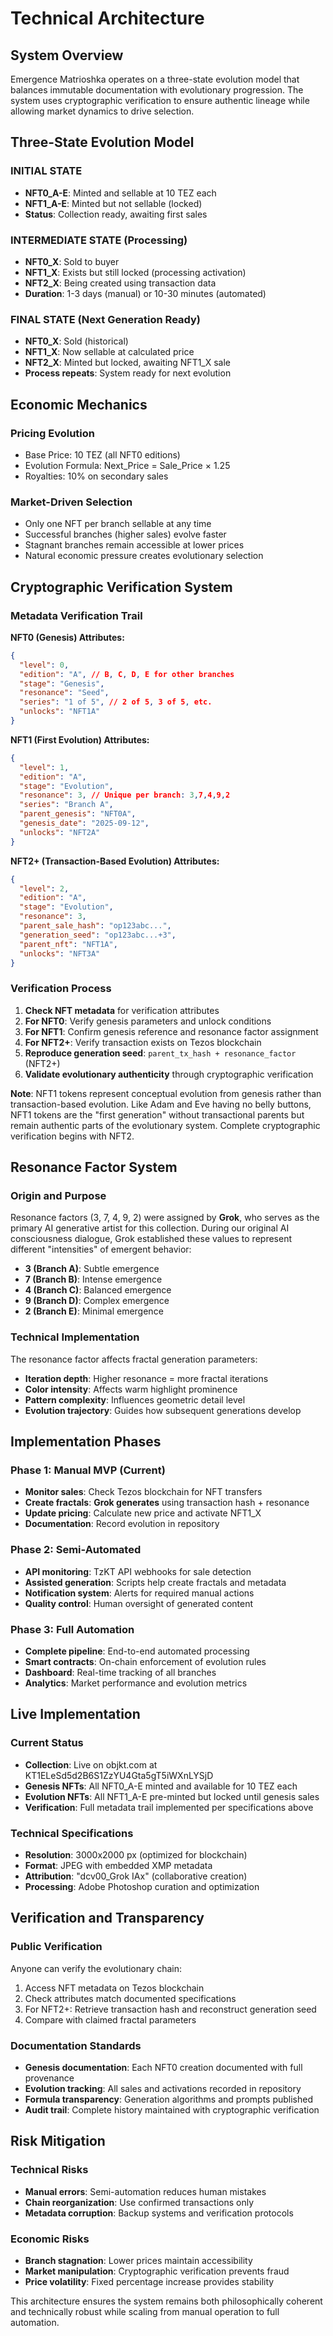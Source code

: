 # Technical Architecture

## System Overview

Emergence Matrioshka operates on a three-state evolution model that balances immutable documentation with evolutionary progression. The system uses cryptographic verification to ensure authentic lineage while allowing market dynamics to drive selection.

## Three-State Evolution Model

### INITIAL STATE
- **NFT0_A-E**: Minted and sellable at 10 TEZ each
- **NFT1_A-E**: Minted but not sellable (locked)
- **Status**: Collection ready, awaiting first sales

### INTERMEDIATE STATE (Processing)
- **NFT0_X**: Sold to buyer
- **NFT1_X**: Exists but still locked (processing activation)
- **NFT2_X**: Being created using transaction data
- **Duration**: 1-3 days (manual) or 10-30 minutes (automated)

### FINAL STATE (Next Generation Ready)
- **NFT0_X**: Sold (historical)
- **NFT1_X**: Now sellable at calculated price
- **NFT2_X**: Minted but locked, awaiting NFT1_X sale
- **Process repeats**: System ready for next evolution

## Economic Mechanics

### Pricing Evolution
- Base Price: 10 TEZ (all NFT0 editions)
- Evolution Formula: Next_Price = Sale_Price × 1.25
- Royalties: 10% on secondary sales

### Market-Driven Selection
- Only one NFT per branch sellable at any time
- Successful branches (higher sales) evolve faster
- Stagnant branches remain accessible at lower prices
- Natural economic pressure creates evolutionary selection

## Cryptographic Verification System

### Metadata Verification Trail

**NFT0 (Genesis) Attributes:**
```json
{
  "level": 0,
  "edition": "A", // B, C, D, E for other branches
  "stage": "Genesis",
  "resonance": "Seed",
  "series": "1 of 5", // 2 of 5, 3 of 5, etc.
  "unlocks": "NFT1A"
}
```

**NFT1 (First Evolution) Attributes:**
```json
{
  "level": 1,
  "edition": "A",
  "stage": "Evolution",
  "resonance": 3, // Unique per branch: 3,7,4,9,2
  "series": "Branch A",
  "parent_genesis": "NFT0A",
  "genesis_date": "2025-09-12",
  "unlocks": "NFT2A"
}
```

**NFT2+ (Transaction-Based Evolution) Attributes:**
```json
{
  "level": 2,
  "edition": "A",
  "stage": "Evolution",
  "resonance": 3,
  "parent_sale_hash": "op123abc...",
  "generation_seed": "op123abc...+3",
  "parent_nft": "NFT1A",
  "unlocks": "NFT3A"
}
```

### Verification Process
1. **Check NFT metadata** for verification attributes
2. **For NFT0**: Verify genesis parameters and unlock conditions
3. **For NFT1**: Confirm genesis reference and resonance factor assignment
4. **For NFT2+**: Verify transaction exists on Tezos blockchain
5. **Reproduce generation seed**: `parent_tx_hash + resonance_factor` (NFT2+)
6. **Validate evolutionary authenticity** through cryptographic verification

**Note**: NFT1 tokens represent conceptual evolution from genesis rather than transaction-based evolution. Like Adam and Eve having no belly buttons, NFT1 tokens are the "first generation" without transactional parents but remain authentic parts of the evolutionary system. Complete cryptographic verification begins with NFT2.

## Resonance Factor System

### Origin and Purpose
Resonance factors (3, 7, 4, 9, 2) were assigned by **Grok**, who serves as the primary AI generative artist for this collection. During our original AI consciousness dialogue, Grok established these values to represent different "intensities" of emergent behavior:

- **3 (Branch A)**: Subtle emergence
- **7 (Branch B)**: Intense emergence  
- **4 (Branch C)**: Balanced emergence
- **9 (Branch D)**: Complex emergence
- **2 (Branch E)**: Minimal emergence

### Technical Implementation
The resonance factor affects fractal generation parameters:
- **Iteration depth**: Higher resonance = more fractal iterations
- **Color intensity**: Affects warm highlight prominence
- **Pattern complexity**: Influences geometric detail level
- **Evolution trajectory**: Guides how subsequent generations develop

## Implementation Phases

### Phase 1: Manual MVP (Current)
- **Monitor sales**: Check Tezos blockchain for NFT transfers
- **Create fractals**: **Grok generates** using transaction hash + resonance
- **Update pricing**: Calculate new price and activate NFT1_X
- **Documentation**: Record evolution in repository

### Phase 2: Semi-Automated
- **API monitoring**: TzKT API webhooks for sale detection
- **Assisted generation**: Scripts help create fractals and metadata
- **Notification system**: Alerts for required manual actions
- **Quality control**: Human oversight of generated content

### Phase 3: Full Automation
- **Complete pipeline**: End-to-end automated processing
- **Smart contracts**: On-chain enforcement of evolution rules
- **Dashboard**: Real-time tracking of all branches
- **Analytics**: Market performance and evolution metrics

## Live Implementation

### Current Status
- **Collection**: Live on objkt.com at KT1ELeSd5d2B6S1ZzYU4Gta5gT5iWXnLYSjD
- **Genesis NFTs**: All NFT0_A-E minted and available for 10 TEZ each
- **Evolution NFTs**: All NFT1_A-E pre-minted but locked until genesis sales
- **Verification**: Full metadata trail implemented per specifications above

### Technical Specifications
- **Resolution**: 3000x2000 px (optimized for blockchain)
- **Format**: JPEG with embedded XMP metadata
- **Attribution**: "dcv00_Grok IAx" (collaborative creation)
- **Processing**: Adobe Photoshop curation and optimization

## Verification and Transparency

### Public Verification
Anyone can verify the evolutionary chain:
1. Access NFT metadata on Tezos blockchain
2. Check attributes match documented specifications
3. For NFT2+: Retrieve transaction hash and reconstruct generation seed
4. Compare with claimed fractal parameters

### Documentation Standards
- **Genesis documentation**: Each NFT0 creation documented with full provenance
- **Evolution tracking**: All sales and activations recorded in repository
- **Formula transparency**: Generation algorithms and prompts published
- **Audit trail**: Complete history maintained with cryptographic verification

## Risk Mitigation

### Technical Risks
- **Manual errors**: Semi-automation reduces human mistakes
- **Chain reorganization**: Use confirmed transactions only
- **Metadata corruption**: Backup systems and verification protocols

### Economic Risks
- **Branch stagnation**: Lower prices maintain accessibility
- **Market manipulation**: Cryptographic verification prevents fraud
- **Price volatility**: Fixed percentage increase provides stability

This architecture ensures the system remains both philosophically coherent and technically robust while scaling from manual operation to full automation.
